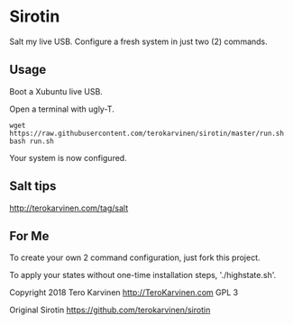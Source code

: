 # Sirotin

Salt my live USB. Configure a fresh system in just two (2) commands. 

## Usage

Boot a Xubuntu live USB. 

Open a terminal with ugly-T. 

	wget https://raw.githubusercontent.com/terokarvinen/sirotin/master/run.sh
	bash run.sh
	 

Your system is now configured. 

## Salt tips

http://terokarvinen.com/tag/salt

## For Me

To create your own 2 command configuration, just fork this project. 

To apply your states without one-time installation steps, './highstate.sh'. 

Copyright 2018 Tero Karvinen http://TeroKarvinen.com GPL 3

Original Sirotin https://github.com/terokarvinen/sirotin
